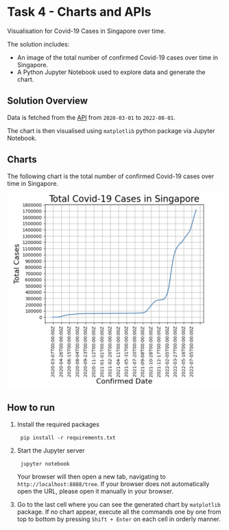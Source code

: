 # Task 4 - Charts and APIs

Visualisation for Covid-19 Cases in Singapore over time.

The solution includes:
- An image of the total number of confirmed Covid-19 cases over time in Singapore.
- A Python Jupyter Notebook used to explore data and generate the chart.

## Solution Overview

Data is fetched from the [API](https://documenter.getpostman.com/view/10808728/SzS8rjbc#b07f97ba-24f4-4ebe-ad71-97fa35f3b683) from `2020-03-01` to `2022-08-01`.

The chart is then visualised using `matplotlib` python package via Jupyter Notebook. 

## Charts

The following chart is the total number of confirmed Covid-19 cases over time in Singapore.

![Covid SG Viz](./covid_sg_visualisation.png)

## How to run

1. Install the required packages

        pip install -r requirements.txt

2. Start the Jupyter server

        jupyter notebook

    Your browser will then open a new tab, navigating to `http://localhost:8888/tree`. If your browser does not automatically open the URL, please open it manually in your browser.

3. Go to the last cell where you can see the generated chart by `matplotlib` package. If no chart appear, execute all the commands one by one from top to bottom by pressing `Shift + Enter` on each cell in orderly manner.

